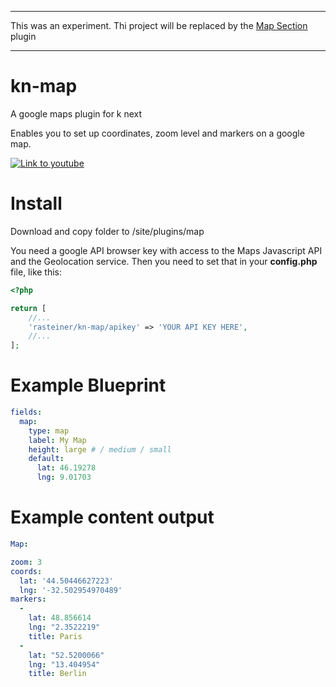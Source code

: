 ----

This was an experiment. Thi project will be replaced by the [Map Section](https://github.com/rasteiner/kn-map-section) plugin

----


# kn-map
A google maps plugin for k next

Enables you to set up coordinates, zoom level and markers on a google map. 

[![Link to youtube](preview.gif)](https://www.youtube.com/watch?v=a_IKjDoQGy8)

# Install 
Download and copy folder to /site/plugins/map

You need a google API browser key with access to the Maps Javascript API and the Geolocation service. 
Then you need to set that in your **config.php** file, like this:
```php
<?php

return [
    //...
    'rasteiner/kn-map/apikey' => 'YOUR API KEY HERE',
    //...
];
```

# Example Blueprint

```yaml
fields:
  map:
    type: map
    label: My Map
    height: large # / medium / small
    default:
      lat: 46.19278
      lng: 9.01703
```

# Example content output

```yaml
Map: 

zoom: 3
coords:
  lat: '44.50446627223'
  lng: '-32.502954970489'
markers:
  - 
    lat: 48.856614
    lng: "2.3522219"
    title: Paris
  - 
    lat: "52.5200066"
    lng: "13.404954"
    title: Berlin
```
